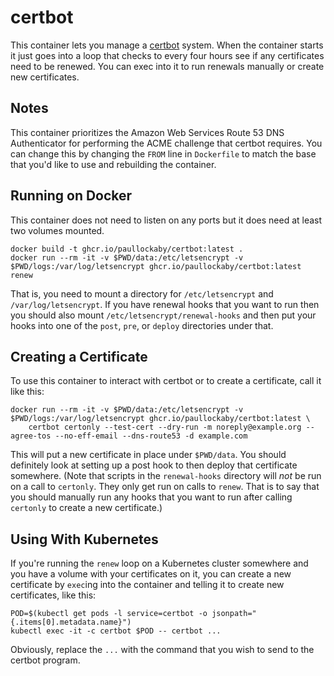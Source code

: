 # certbot
This container lets you manage a [certbot](https://pypi.org/project/certbot/)
system. When the container starts it just goes into a loop that checks to every
four hours see if any certificates need to be renewed. You can exec into it to
run renewals manually or create new certificates.

## Notes

This container prioritizes the Amazon Web Services Route 53 DNS Authenticator
for performing the ACME challenge that certbot requires. You can change this by
changing the `FROM` line in `Dockerfile` to match the base that you'd like to
use and rebuilding the container.

## Running on Docker

This container does not need to listen on any ports but it does need at least
two volumes mounted.

    docker build -t ghcr.io/paullockaby/certbot:latest .
    docker run --rm -it -v $PWD/data:/etc/letsencrypt -v $PWD/logs:/var/log/letsencrypt ghcr.io/paullockaby/certbot:latest renew

That is, you need to mount a directory for `/etc/letsencrypt` and
`/var/log/letsencrypt`. If you have renewal hooks that you want to run then you
should also mount `/etc/letsencrypt/renewal-hooks` and then put your hooks into
one of the `post`, `pre`, or `deploy` directories under that.

## Creating a Certificate

To use this container to interact with certbot or to create a certificate, call
it like this:

    docker run --rm -it -v $PWD/data:/etc/letsencrypt -v $PWD/logs:/var/log/letsencrypt ghcr.io/paullockaby/certbot:latest \
        certbot certonly --test-cert --dry-run -m noreply@example.org --agree-tos --no-eff-email --dns-route53 -d example.com

This will put a new certificate in place under `$PWD/data`. You should
definitely look at setting up a post hook to then deploy that certificate
somewhere. (Note that scripts in the `renewal-hooks` directory will _not_ be
run on a call to `certonly`. They only get run on calls to `renew`. That is to
say that you should manually run any hooks that you want to run after calling
`certonly` to create a new certificate.)

## Using With Kubernetes

If you're running the `renew` loop on a Kubernetes cluster somewhere and you
have a volume with your certificates on it, you can create a new certificate by
`exec`ing into the container and telling it to create new certificates, like
this:

    POD=$(kubectl get pods -l service=certbot -o jsonpath="{.items[0].metadata.name}")
    kubectl exec -it -c certbot $POD -- certbot ...

Obviously, replace the `...` with the command that you wish to send to the
certbot program.
